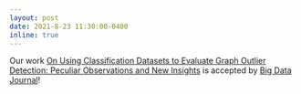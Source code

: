 ```yaml
---
layout: post
date: 2021-8-23 11:30:00-0400
inline: true
---
```


Our work [On Using Classification Datasets to Evaluate Graph Outlier Detection: Peculiar Observations and New Insights](https://arxiv.org/pdf/2012.12931.pdf) is accepted by [Big Data Journal](https://home.liebertpub.com/publications/big-data/611/overview)! 